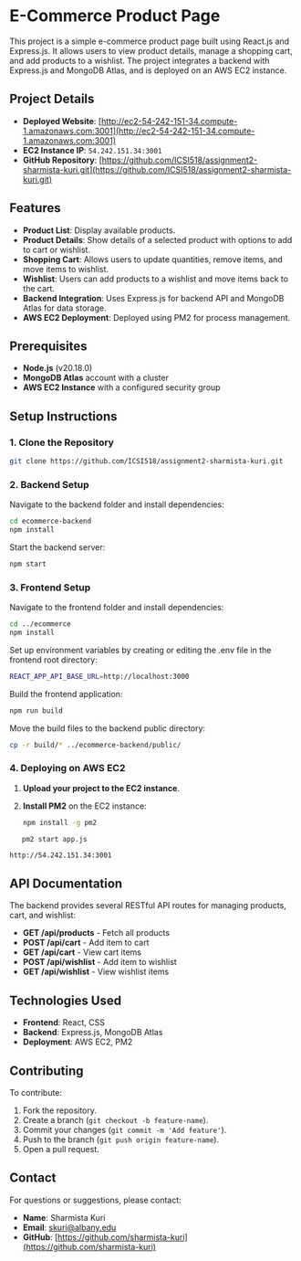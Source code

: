# E-Commerce Product Page

This project is a simple e-commerce product page built using React.js and Express.js. It allows users to view product details, manage a shopping cart, and add products to a wishlist. The project integrates a backend with Express.js and MongoDB Atlas, and is deployed on an AWS EC2 instance.

## Project Details

- **Deployed Website**: [http://ec2-54-242-151-34.compute-1.amazonaws.com:3001](http://ec2-54-242-151-34.compute-1.amazonaws.com:3001)
- **EC2 Instance IP**: `54.242.151.34:3001`
- **GitHub Repository**: [https://github.com/ICSI518/assignment2-sharmista-kuri.git](https://github.com/ICSI518/assignment2-sharmista-kuri.git)

## Features

- **Product List**: Display available products.
- **Product Details**: Show details of a selected product with options to add to cart or wishlist.
- **Shopping Cart**: Allows users to update quantities, remove items, and move items to wishlist.
- **Wishlist**: Users can add products to a wishlist and move items back to the cart.
- **Backend Integration**: Uses Express.js for backend API and MongoDB Atlas for data storage.
- **AWS EC2 Deployment**: Deployed using PM2 for process management.

## Prerequisites

- **Node.js** (v20.18.0)
- **MongoDB Atlas** account with a cluster
- **AWS EC2 Instance** with a configured security group

## Setup Instructions

### 1. Clone the Repository
```bash
git clone https://github.com/ICSI518/assignment2-sharmista-kuri.git
````
### 2. Backend Setup

Navigate to the backend folder and install dependencies:
```bash
cd ecommerce-backend
npm install
````
Start the backend server:
```bash
npm start
````
### 3. Frontend Setup

Navigate to the frontend folder and install dependencies:
```bash
cd ../ecommerce
npm install
````
Set up environment variables by creating or editing the .env file in the frontend root directory:
```bash
REACT_APP_API_BASE_URL=http://localhost:3000
````
Build the frontend application:
```bash
npm run build
````
Move the build files to the backend public directory:
```bash
cp -r build/* ../ecommerce-backend/public/
````
### 4. Deploying on AWS EC2

1. **Upload your project to the EC2 instance**.

2. **Install PM2** on the EC2 instance:
   ```bash
   npm install -g pm2
````
   pm2 start app.js
````

   ```bash
   http://54.242.151.34:3001
   
````
## API Documentation

The backend provides several RESTful API routes for managing products, cart, and wishlist:

- **GET /api/products** - Fetch all products
- **POST /api/cart** - Add item to cart
- **GET /api/cart** - View cart items
- **POST /api/wishlist** - Add item to wishlist
- **GET /api/wishlist** - View wishlist items

## Technologies Used

- **Frontend**: React, CSS
- **Backend**: Express.js, MongoDB Atlas
- **Deployment**: AWS EC2, PM2

## Contributing

To contribute:

1. Fork the repository.
2. Create a branch (`git checkout -b feature-name`).
3. Commit your changes (`git commit -m 'Add feature'`).
4. Push to the branch (`git push origin feature-name`).
5. Open a pull request.

## Contact

For questions or suggestions, please contact:

- **Name**: Sharmista Kuri
- **Email**: [skuri@albany.edu](mailto:skuri@albany.edu)
- **GitHub**: [https://github.com/sharmista-kuri](https://github.com/sharmista-kuri)
